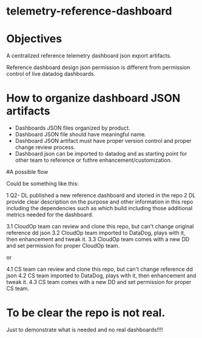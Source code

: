 # telemetry-reference-dashboard

# Objectives
A centralized reference telemetry dashboard json export artifacts.

Reference dashboard design json permission is different from permission control of live datadog dashboards.

# How to organize dashboard JSON artifacts

- Dashboards JSON files organized by product.
- Dashboard JSON file should have meaningful name.
- Dashboard JSON artifact must have proper version control and proper change review process.
- Dashboard json can be imported to datadog and as starting point for other team to reference or futhre enhancement/customization.


#A possible flow 

Could be something like this:

1 Q2- DL published a new reference dashboard and storied in the repo 
2 DL provide clear description on the purpose and other information in this repo including the dependencies such as which build including those additional metrics needed for the dashboard.

3.1 CloudOp team can review and clone this repo, but can't change original reference dd json
3.2  CloudOp team imported to DataDog, plays with it, then enhancement and tweak it.
3.3 CloudOp team comes with a new DD and set permission for proper CloudOp team.

or

4.1 CS team can review and clone this repo, but can't change reference dd json
4.2  CS team imported to DataDog, plays with it, then enhancement and tweak it.
4.3 CS team comes with a new DD and set permission for proper CS team.


# To be clear the repo is not real.

Just to demonstrate what is needed and no real dashboards!!!! 
